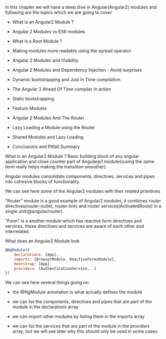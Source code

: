 In this chapter we will have a deep dive in Angular(Angular2) modules and following are the topics which we are going to cover

* What is an Angular2 Module ?

* Angular 2 Modules vs ES6 modules

* What is a Root Module ?

* Making modules more readable using the spread operator

* Angular 2 Modules and Visibility

* Angular 2 Modules and Dependency Injection - Avoid surprises

* Dynamic bootstrapping and Just In Time compilation

* The Angular 2 Ahead Of Time compiler in action

* Static bootstrapping

* Feature Modules

* Angular 2 Modules And The Router

* Lazy Loading a Module using the Router

* Shared Modules and Lazy Loading

* Conclusions and Pitfall Summary

What is an Angular2 Module ?
Basic building block of any angular application and close counter part of Angularjs1 modules(using the same term really helps making the transition smoother).

Angular modules consolidate components, directives, services and pipes into cohesive blocks of functionality.

We can see here some of the Angular2 modules with their related primitives

"Router" module is a good example of Angular2 modules, it combines router directives(router-outlet, router-link) and router services(ActivatedRoute) in a single unit(@angular/router).

"Form" is a another module which has reactive form directives and services, these directives and services are aware of each other and interrelated.


What does an Angular2 Module look

```js
@NgModule({
    declarations: [App],
    imports: [BrowserModule, ReactiveFormsModule],
    bootstrap: [App],
    providers: [AuthenticationService,..]
})
```
We can see here several things going on:

* the @NgModule annotation is what actually defines the module

* we can list the components, directives and pipes that are part of the module in the declarations array

* we can import other modules by listing them in the imports array

* we can list the services that are part of the module in the providers array, but we will see later why this should only be used in some cases
